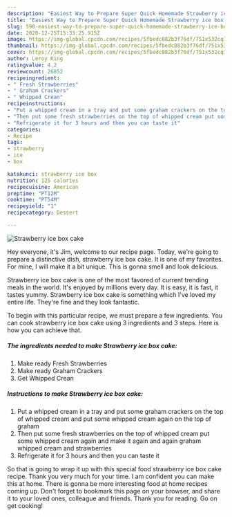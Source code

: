 ```yaml
---
description: "Easiest Way to Prepare Super Quick Homemade Strawberry ice box cake"
title: "Easiest Way to Prepare Super Quick Homemade Strawberry ice box cake"
slug: 590-easiest-way-to-prepare-super-quick-homemade-strawberry-ice-box-cake
date: 2020-12-25T15:33:25.915Z
image: https://img-global.cpcdn.com/recipes/5fbedc882b3f76df/751x532cq70/strawberry-ice-box-cake-recipe-main-photo.jpg
thumbnail: https://img-global.cpcdn.com/recipes/5fbedc882b3f76df/751x532cq70/strawberry-ice-box-cake-recipe-main-photo.jpg
cover: https://img-global.cpcdn.com/recipes/5fbedc882b3f76df/751x532cq70/strawberry-ice-box-cake-recipe-main-photo.jpg
author: Leroy King
ratingvalue: 4.2
reviewcount: 26852
recipeingredient:
- " Fresh Strawberries"
- " Graham Crackers"
- " Whipped Crean"
recipeinstructions:
- "Put a whipped cream in a tray and put some graham crackers on the top of whipped cream and put some whipped cream again on the top of graham"
- "Then put some fresh strawberries on the top of whipped cream put some whipped cream again and make it again and again graham whipped cream and strawberries"
- "Refrigerate it for 3 hours and then you can taste it"
categories:
- Recipe
tags:
- strawberry
- ice
- box

katakunci: strawberry ice box 
nutrition: 125 calories
recipecuisine: American
preptime: "PT12M"
cooktime: "PT54M"
recipeyield: "1"
recipecategory: Dessert

---
```



![Strawberry ice box cake](https://img-global.cpcdn.com/recipes/5fbedc882b3f76df/751x532cq70/strawberry-ice-box-cake-recipe-main-photo.jpg)

Hey everyone, it's Jim, welcome to our recipe page. Today, we're going to prepare a distinctive dish, strawberry ice box cake. It is one of my favorites. For mine, I will make it a bit unique. This is gonna smell and look delicious.

Strawberry ice box cake is one of the most favored of current trending meals in the world. It's enjoyed by millions every day. It is easy, it is fast, it tastes yummy. Strawberry ice box cake is something which I've loved my entire life. They're fine and they look fantastic.




To begin with this particular recipe, we must prepare a few ingredients. You can cook strawberry ice box cake using 3 ingredients and 3 steps. Here is how you can achieve that.

<!--inarticleads1-->

##### The ingredients needed to make Strawberry ice box cake:

1. Make ready  Fresh Strawberries
1. Make ready  Graham Crackers
1. Get  Whipped Crean




<!--inarticleads2-->

##### Instructions to make Strawberry ice box cake:

1. Put a whipped cream in a tray and put some graham crackers on the top of whipped cream and put some whipped cream again on the top of graham
1. Then put some fresh strawberries on the top of whipped cream put some whipped cream again and make it again and again graham whipped cream and strawberries
1. Refrigerate it for 3 hours and then you can taste it




So that is going to wrap it up with this special food strawberry ice box cake recipe. Thank you very much for your time. I am confident you can make this at home. There is gonna be more interesting food at home recipes coming up. Don't forget to bookmark this page on your browser, and share it to your loved ones, colleague and friends. Thank you for reading. Go on get cooking!
